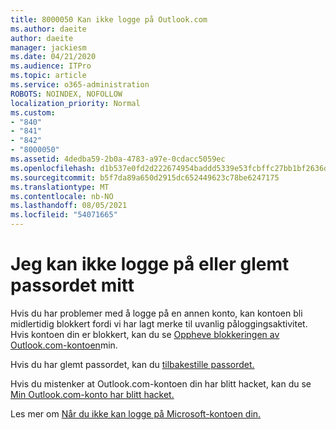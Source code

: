 ```yaml
---
title: 8000050 Kan ikke logge på Outlook.com
ms.author: daeite
author: daeite
manager: jackiesm
ms.date: 04/21/2020
ms.audience: ITPro
ms.topic: article
ms.service: o365-administration
ROBOTS: NOINDEX, NOFOLLOW
localization_priority: Normal
ms.custom:
- "840"
- "841"
- "842"
- "8000050"
ms.assetid: 4dedba59-2b0a-4783-a97e-0cdacc5059ec
ms.openlocfilehash: d1b537e0fd2d222674954baddd5339e53fcbffc27bb1bf2636d93895137f320b
ms.sourcegitcommit: b5f7da89a650d2915dc652449623c78be6247175
ms.translationtype: MT
ms.contentlocale: nb-NO
ms.lasthandoff: 08/05/2021
ms.locfileid: "54071665"
---
```

# <a name="i-cant-sign-in-or-forgot-my-password"></a>Jeg kan ikke logge på eller glemt passordet mitt

Hvis du har problemer med å logge på en annen konto, kan kontoen bli midlertidig blokkert fordi vi har lagt merke til uvanlig påloggingsaktivitet. Hvis kontoen din er blokkert, kan du se [Oppheve blokkeringen av Outlook.com-kontoen](https://support.office.com/article/f4ad2701-d166-4d8b-8a6a-9af2a1f8a4c4?wt.mc_id=Office_Outlook_com_Alchemy)min.
  
Hvis du har glemt passordet, kan du [tilbakestille passordet.](https://go.microsoft.com/fwlink/p/?linkid=841909)
  
Hvis du mistenker at Outlook.com-kontoen din har blitt hacket, kan du se [Min Outlook.com-konto har blitt hacket.](https://support.office.com/article/35993ac5-ac2f-494e-aacb-5232dda453d8?wt.mc_id=Office_Outlook_com_Alchemy)
  
Les mer om [Når du ikke kan logge på Microsoft-kontoen din.](https://go.microsoft.com/fwlink/p/?linkid=842227)
  